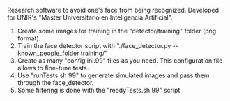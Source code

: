 Research software to avoid one's face from being recognized.
Developed for UNIR's "Master Universitario en Inteligencia Artificial".

1. Create some images for training in the "detector/training" folder (png format).
2. Train the face detector script with "./face_detector.py --known_people_folder  training/"
3. Create as many "config.ini.99" files as you need. This configuration file allows to fine-tune tests.
4. Use "runTests.sh 99" to generate simulated images and pass them through the face_detector. 
5. Some filtering is done with the "readyTests.sh 99" script